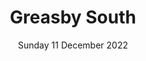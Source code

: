 ---
title: Greasby South
pill: New for 2022
support:
image: 2022-12-11-Greasby-South.jpg
date: Sunday 11 December 2022
text: ...
---